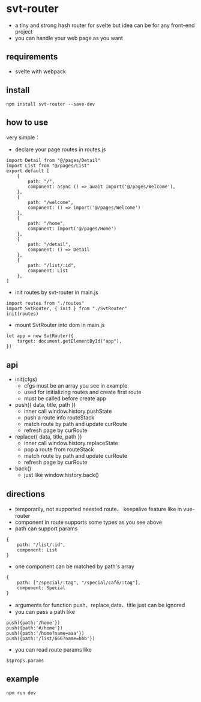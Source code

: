 # svt-router
- a tiny and strong hash router for svelte but idea can be for any front-end project
- you can handle your web page as you want

## requirements
- svelte with webpack
## install
```
npm install svt-router --save-dev
```
## how to use
very simple：
- declare your page routes in routes.js
```
import Detail from "@/pages/Detail"
import List from "@/pages/List"
export default [
    {
        path: "/",
        component: async () => await import('@/pages/Welcome'),
    },
    {
        path: "/welcome",
        component: () => import('@/pages/Welcome')
    },
    {
        path: "/home",
        component: import('@/pages/Home')
    },
    {
        path: "/detail",
        component: () => Detail
    },
    {
        path: "/list/:id",
        component: List
    },
]
```
- init routes by svt-router in main.js
```
import routes from "./routes"
import SvtRouter, { init } from "./SvtRouter"
init(routes)
```
- mount SvtRouter into dom in main.js
```
let app = new SvtRouter({
    target: document.getElementById("app"),
})
```
## api
- init(cfgs)
    - cfgs must be an array you see in example
    - used for initializing routes and create first route
    - must be called before create app 
- push({ data, title, path })
    - inner call window.history.pushState
    - push a route info routeStack
    - match route by path and update curRoute
    - refresh page by curRoute
- replace({ data, title, path })
    - inner call window.history.replaceState
    - pop a route from routeStack
    - match route by path and update curRoute
    - refresh page by curRoute
- back()
    - just like window.history.back()

## directions
- temporarily, not supported neested route、 keepalive feature like in vue-router
- component in route supports some types as you see above
- path can support params
```
{
    path: "/list/:id",
    component: List
}
```
- one component can be matched by path's array
```
{
    path: ["/special/:tag", "/special/café/:tag"],
    component: Special
}
```
- arguments for function push、replace,data、title just can be ignored
- you can pass a path like
```
push({path:'/home'})
push({path:'#/home'})
push({path:'/home?name=aaa'})
push({path:'/list/666?name=bbb'})
```
- you can read route params like
```
$$props.params
```
## example
```
npm run dev
```
